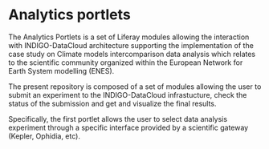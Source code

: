 # Analytics portlets

The Analytics Portlets is a set of Liferay modules allowing the interaction with INDIGO-DataCloud architecture supporting the implementation of the case study on Climate models intercomparison data analysis which relates to the scientific community organized within the European Network for Earth System modelling (ENES).

The present repository is composed of a set of modules allowing the user to submit an experiment to the INDIGO-DataCloud infrastucture, check the status of the submission and get and visualize the final results.

Specifically, the first portlet allows the user to select data analysis experiment through a specific interface provided by a scientific gateway (Kepler, Ophidia, etc).
